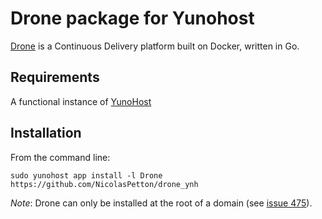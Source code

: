 # Drone package for Yunohost

[Drone](https://github.com/drone/drone) is a Continuous Delivery platform built
on Docker, written in Go.

## Requirements
A functional instance of [YunoHost](https://yunohost.org)

## Installation
From the command line:

`sudo yunohost app install -l Drone https://github.com/NicolasPetton/drone_ynh`

*Note*: Drone can only be installed at the root of a domain (see [issue 475](https://github.com/drone/drone/issues/475)).

